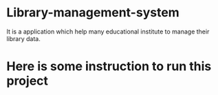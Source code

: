 # Library-management-system
It is a application which help many educational institute to manage their library data.  

# Here is some instruction to run this project